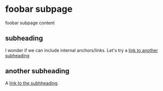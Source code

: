 # foobar subpage

foobar subpage content

## subheading

I wonder if we can include internal anchors/links. Let's try a [link to another subheading](#another-subheading)

## another subheading

A [link to the subhheading](#subheading).
